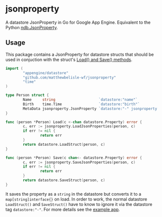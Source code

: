 jsonproperty
============

A datastore JsonProperty in Go for Google App Engine.  Equivalent to the Python
[ndb.JsonProperty](https://developers.google.com/appengine/docs/python/ndb/properties).

Usage
-----

This package contains a JsonProperty for datastore structs that should be used in conjuction with
the struct's [Load() and Save() methods](https://developers.google.com/appengine/docs/go/datastore/reference#PropertyLoadSaver).

```go
import (
        "appengine/datastore"
        "github.com/matthewbelisle-wf/jsonproperty"
        "time"
)

type Person struct {
        Name     string                    `datastore:"name"`
        Birth    time.Time                 `datastore:"birth"`
        MetaData jsonproperty.JsonProperty `datastore:"-" jsonproperty:"metadata"`
}

func (person *Person) Load(c <-chan datastore.Property) error {
        c, err := jsonproperty.LoadJsonProperties(person, c)
        if err != nil {
                return err
        }
        return datastore.LoadStruct(person, c)
}

func (person *Person) Save(c chan<- datastore.Property) error {
        c, err := jsonproperty.SaveJsonProperties(person, c)
        if err != nil {
                return err
        }
        return datastore.SaveStruct(person, c)
}
```

It saves the property as a `string` in the datastore but converts it to a `map[string]interface{}`
on load.  In order to work, the normal datastore `LoadStruct()` and `SaveStruct()` have to know to
ignore it via the datastore tag `datastore:"-"`.  For more details see the [example
app](./example/app.go).